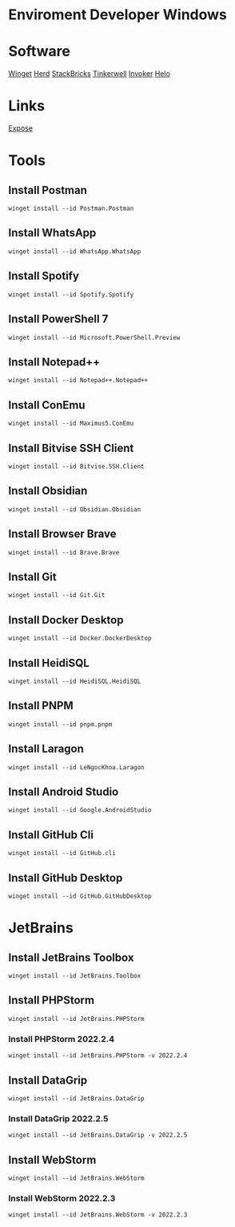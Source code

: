 # Enviroment Developer Windows

# Software
[Winget](https://winget.run/)
[Herd](https://herd.laravel.com/)
[StackBricks](https://stackbricks.app/)
[Tinkerwell](https://tinkerwell.app/)
[Invoker](https://invoker.dev/)
[Helo](https://usehelo.com/)

# Links
[Expose](https://expose.dev/)

# Tools

## Install Postman
```
winget install --id Postman.Postman
```

## Install WhatsApp
```
winget install --id WhatsApp.WhatsApp
```

## Install Spotify
```
winget install --id Spotify.Spotify
```

## Install PowerShell 7
```
winget install --id Microsoft.PowerShell.Preview
```

## Install Notepad++
```
winget install --id Notepad++.Notepad++
```

## Install ConEmu
```
winget install --id Maximus5.ConEmu
```

## Install Bitvise SSH Client
```
winget install --id Bitvise.SSH.Client
```

## Install Obsidian
```
winget install --id Obsidian.Obsidian
```

## Install Browser Brave
```
winget install --id Brave.Brave
```

## Install Git
```
winget install --id Git.Git
```

## Install Docker Desktop
```
winget install --id Docker.DockerDesktop
```

## Install HeidiSQL
```
winget install --id HeidiSQL.HeidiSQL
```

## Install PNPM
```
winget install --id pnpm.pnpm
```

## Install Laragon
```
winget install --id LeNgocKhoa.Laragon
```

## Install Android Studio
```
winget install --id Google.AndroidStudio
```

## Install GitHub Cli
```
winget install --id GitHub.cli
```

## Install GitHub Desktop
```
winget install --id GitHub.GitHubDesktop
```

# JetBrains

## Install JetBrains Toolbox
```
winget install --id JetBrains.Toolbox
```

## Install PHPStorm
```
winget install --id JetBrains.PHPStorm
```

### Install PHPStorm 2022.2.4
```
winget install --id JetBrains.PHPStorm -v 2022.2.4
```

## Install DataGrip
```
winget install --id JetBrains.DataGrip
```

### Install DataGrip 2022.2.5
```
winget install --id JetBrains.DataGrip -v 2022.2.5
```

## Install WebStorm
```
winget install --id JetBrains.WebStorm
```

### Install WebStorm 2022.2.3
```
winget install --id JetBrains.WebStorm -v 2022.2.3
```
